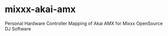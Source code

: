 # mixxx-akai-amx
Personal Hardware Controller Mapping of Akai AMX for Mixxx OpenSource DJ Software 
